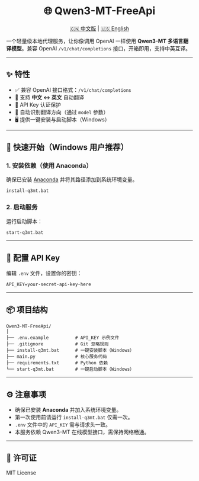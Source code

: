 <div align="center">

# 🌐 Qwen3-MT-FreeApi

[🇨🇳 中文版](README.md) | [🇺🇸 English](README-en.md)

</div>


一个轻量级本地代理服务，让你像调用 OpenAI 一样使用 **Qwen3-MT 多语言翻译模型**。兼容 OpenAI `/v1/chat/completions` 接口，开箱即用，支持中英互译。

---

## ✨ 特性

- ✅ 兼容 OpenAI 接口格式：`/v1/chat/completions`
- 🔄 支持 **中文 ↔ 英文** 自动翻译
- 🔐 API Key 认证保护
- 🧩 自动识别翻译方向（通过 `model` 参数）
- 🖥️ 提供一键安装与启动脚本（Windows）

---

## 🚀 快速开始（Windows 用户推荐）

### 1. 安装依赖（使用 Anaconda）

确保已安装 [Anaconda](https://www.anaconda.com/) 并将其路径添加到系统环境变量。

```bash
install-q3mt.bat
```

### 2. 启动服务

运行启动脚本：

```bash
start-q3mt.bat
```

---

## 🔐 配置 API Key

编辑 `.env` 文件，设置你的密钥：

```env
API_KEY=your-secret-api-key-here
```

---

## 📦 项目结构

```
Qwen3-MT-FreeApi/
│
├── .env.example          # API_KEY 示例文件
├── .gitignore            # Git 忽略规则
├── install-q3mt.bat      # 一键安装脚本（Windows）
├── main.py               # 核心服务代码
├── requirements.txt      # Python 依赖
└── start-q3mt.bat        # 一键启动脚本（Windows）
```

---

## ⚙️ 注意事项

- 确保已安装 **Anaconda** 并加入系统环境变量。
- 第一次使用前请运行 `install-q3mt.bat` 仅需一次。
- `.env` 文件中的 `API_KEY` 需与请求头一致。
- 本服务依赖 Qwen3-MT 在线模型接口，需保持网络畅通。

---

## 📄 许可证

MIT License

